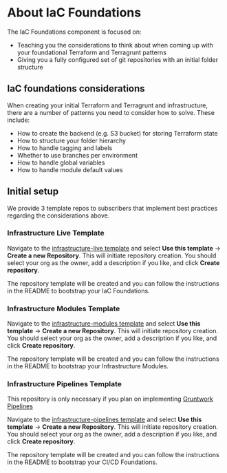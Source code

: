 # About IaC Foundations

The IaC Foundations component is focused on:

- Teaching you the considerations to think about when coming up with your foundational Terraform and Terragrunt patterns
- Giving you a fully configured set of git repositories with an initial folder structure

## IaC foundations considerations

When creating your initial Terraform and Terragrunt and infrastructure, there are a number of patterns you need to consider how to solve. These include:

- How to create the backend (e.g. S3 bucket) for storing Terraform state
- How to structure your folder hierarchy
- How to handle tagging and labels
- Whether to use branches per environment
- How to handle global variables
- How to handle module default values

## Initial setup

We provide 3 template repos to subscribers that implement best practices regarding the considerations above.

### Infrastructure Live Template

Navigate to the [infrastructure-live template](https://github.com/gruntwork-io/infrastructure-live-template) and select **Use this template** -> **Create a new Repository**.
This will initiate repository creation. You should select your org as the owner, add a description if you like, and click **Create repository**.

The repository template will be created and you can follow the instructions in the README to bootstrap your IaC Foundations.

### Infrastructure Modules Template

Navigate to the [infrastructure-modules template](https://github.com/gruntwork-io/infrastructure-modules-template) and select **Use this template** -> **Create a new Repository**.
This will initiate repository creation. You should select your org as the owner, add a description if you like, and click **Create repository**.

The repository template will be created and you can follow the instructions in the README to bootstrap your Infrastructure Modules.

### Infrastructure Pipelines Template

This repository is only necessary if you plan on implementing [Gruntwork Pipelines](../ci-cd)

Navigate to the [infrastructure-pipelines template](https://github.com/gruntwork-io/infrastructure-pipelines-template) and select **Use this template** -> **Create a new Repository**.
This will initiate repository creation. You should select your org as the owner, add a description if you like, and click **Create repository**.

The repository template will be created and you can follow the instructions in the README to bootstrap your CI/CD Foundations.
